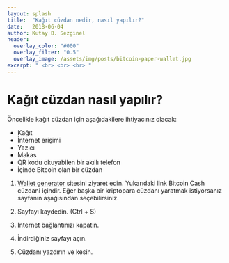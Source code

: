 ```yaml
---
layout: splash
title:  "Kağıt cüzdan nedir, nasıl yapılır?"
date:   2018-06-04
author: Kutay B. Sezginel
header:
  overlay_color: "#000"
  overlay_filter: "0.5"
  overlay_image: /assets/img/posts/bitcoin-paper-wallet.jpg
excerpt: " <br> <br> <br> "
---
```


Kağıt cüzdan nasıl yapılır?
===========================

Öncelikle kağıt cüzdan için aşağıdakilere ihtiyacınız olacak:

- Kağıt
- İnternet erişimi
- Yazıcı
- Makas
- QR kodu okuyabilen bir akıllı telefon
- İçinde Bitcoin olan bir cüzdan

1. [Wallet generator](https://walletgenerator.net/?culture=tr&currency=bitcoincash) sitesini ziyaret edin.
Yukarıdaki link Bitcoin Cash cüzdani içindir. Eğer başka bir kriptopara cüzdanı yaratmak istiyorsanız
sayfanın aşağısından seçebilirsiniz.

2. Sayfayı kaydedin. (Ctrl + S)

3. Internet bağlantınızı kapatın.

4. İndirdiğiniz sayfayı açın.

5. Cüzdanı yazdırın ve kesin.
